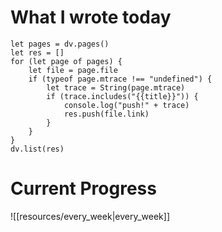 # What I wrote today

```dataviewjs
let pages = dv.pages()
let res = []
for (let page of pages) {
	let file = page.file
	if (typeof page.mtrace !== "undefined") {
		let trace = String(page.mtrace)
		if (trace.includes("{{title}}")) {
			console.log("push!" + trace)
			res.push(file.link)
		}
	}
}
dv.list(res)
```

# Current Progress

![[resources/every_week|every_week]]